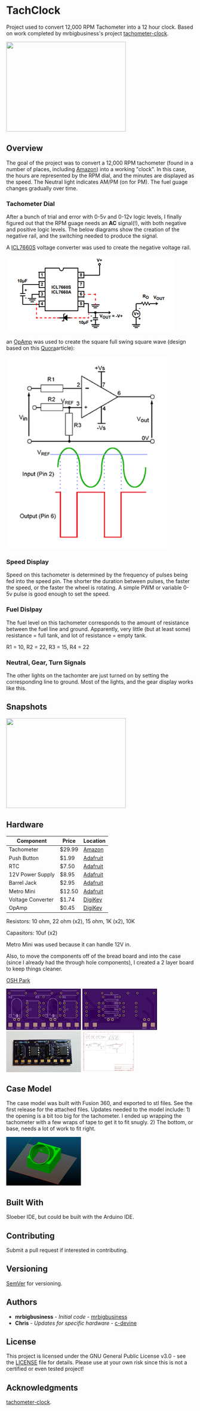 # TachClock

Project used to convert 12,000 RPM Tachometer into a 12 hour clock.  Based on work completed by mrbigbusiness's project [tachometer-clock](https://github.com/mrbigbusiness/tachometer-clock).

<img src="https://raw.githubusercontent.com/c-devine/TachClock/snapshots/assets/img/final.png?raw=true" width="320" height="240">

## Overview

The goal of the project was to convert a 12,000 RPM tachometer (found in a number of places, including [Amazon](https://www.amazon.com/gp/product/B0748C46FD/ref=ppx_yo_dt_b_asin_title_o05_s00?ie=UTF8&psc=1)) into a working "clock". In this case, the hours are represented by the RPM dial, and the minutes are displayed as the speed.  The Neutral light indicates AM/PM (on for PM).  The fuel guage changes gradually over time.

### Tachometer Dial
After a bunch of trial and error with 0-5v and 0-12v logic levels, I finally figured out that the RPM guage needs an **AC** signal(!), with both negative and positive logic levels. The below diagrams show the creation of the negative rail, and the switching needed to produce the signal.

A [ICL7660S](https://www.digikey.com/product-detail/en/renesas-electronics-america-inc/ICL7660ACPAZ/ICL7660ACPAZ-ND/1034918) voltage converter was used to create the negative voltage rail.

 ![chargepump](https://raw.githubusercontent.com/c-devine/TachClock/snapshots/assets/img/chargepump.png?raw=true")

an [OpAmp](https://www.digikey.com/product-detail/en/renesas-electronics-america-inc/ICL7660ACPAZ/ICL7660ACPAZ-ND/1034918) was used to create the square full swing square wave (design based on this [Quora](https://www.quora.com/How-can-you-create-an-AC-signal-from-DC-with-the-Arduino-Uno-Is-PWM-considered-an-AC-signal-since-it-produces-a-square-wave)article):

 ![chargepump](https://raw.githubusercontent.com/c-devine/TachClock/snapshots/assets/img/opamp.png?raw=true")
 



### Speed Display
Speed on this tachometer is determined by the frequency of pulses being fed into the speed pin.  The shorter the duration between pulses, the faster the speed, or the faster the wheel is rotating.  A simple PWM or variable 0-5v pulse is good enough to set the speed.

### Fuel Dislpay
The fuel level on this tachometer corresponds to the amount of resistance between the fuel line and ground.  Apparently, very little (but at least some) resistance = full tank, and lot of resistance = empty tank.

R1 = 10, R2 = 22, R3 = 15, R4  = 22

### Neutral, Gear, Turn Signals
The other lights on the tachomter are just turned on by setting the corresponding line to ground.  Most of the lights, and the gear display works like this.


## Snapshots

<img src="https://raw.githubusercontent.com/c-devine/TachClock/snapshots/assets/img/breadboard.png?raw=true" width="320" height="240">

## Hardware

Component | Price | Location
----------|-------|---------
Tachometer | $29.99 | [Amazon](https://www.amazon.com/gp/product/B0748C46FD/ref=ppx_yo_dt_b_asin_title_o05_s00?ie=UTF8&psc=1)
Push Button | $1.99 | [Adafruit](https://www.adafruit.com/product/1477)
RTC | $7.50 | [Adafruit](https://www.adafruit.com/product/3296)
12V Power Supply | $8.95 | [Adafruit](https://www.adafruit.com/product/798)
Barrel Jack | $2.95 | [Adafruit](https://www.adafruit.com/product/610)
Metro Mini | $12.50 | [Adafruit](https://www.adafruit.com/product/2590)
Voltage Converter | $1.74 | [DigiKey](https://www.digikey.com/product-detail/en/renesas-electronics-america-inc/ICL7660ACPAZ/ICL7660ACPAZ-ND/1034918)
OpAmp | $0.45 | [DigiKey](https://www.digikey.com/product-detail/en/renesas-electronics-america-inc/ICL7660ACPAZ/ICL7660ACPAZ-ND/1034918)

Resistors: 10 ohm, 22 ohm (x2), 15 ohm, 1K (x2), 10K

Capasitors: 10uf (x2)

Metro Mini was used because it can handle 12V in.

Also, to move the components off of the bread board and into the case (since I already had the through hole components), I created a 2 layer board to keep things cleaner.  


[OSH Park](https://oshpark.com/shared_projects/GJOlpiep) 


<img src="https://raw.githubusercontent.com/c-devine/TachClock/snapshots/assets/img/board_front.png?raw=true" width="200" height="110">
<img src="https://raw.githubusercontent.com/c-devine/TachClock/snapshots/assets/img/board_back.png?raw=true" width="200" height="110">
<img src="https://raw.githubusercontent.com/c-devine/TachClock/snapshots/assets/img/completed.png?raw=true" width="200" height="110">
<img src="https://raw.githubusercontent.com/c-devine/TachClock/snapshots/assets/img/schematic.png?raw=true" width="141" height="110">


## Case Model

The case model was built with Fusion 360, and exported to stl files.  See the first release for the attached files.  Updates needed to the model include: 1) the opening is a bit too big for the tachometer.  I ended up wrapping the tachometer with a few wraps of tape to get it to fit snugly.  2) The bottom, or base, needs a lot of work to fit right.  

<img src="https://raw.githubusercontent.com/c-devine/TachClock/snapshots/assets/img/model.png?raw=true" width="200" height="130">

## Built With

Sloeber IDE, but could be built with the Arduino IDE.

## Contributing

Submit a pull request if interested in contributing.

## Versioning

[SemVer](http://semver.org/) for versioning.

## Authors

* **mrbigbusiness** - *Initial code* - [mrbigbusiness](https://github.com/mrbigbusiness)
* **Chris** - *Updates for specific hardware* - [c-devine](https://github.com/c-devine)


## License

This project is licensed under the GNU General Public License v3.0 - see the [LICENSE](LICENSE) file for details.
Please use at your own risk since this is not a certified or even tested project!

## Acknowledgments

[tachometer-clock](https://github.com/mrbigbusiness/tachometer-clock).


